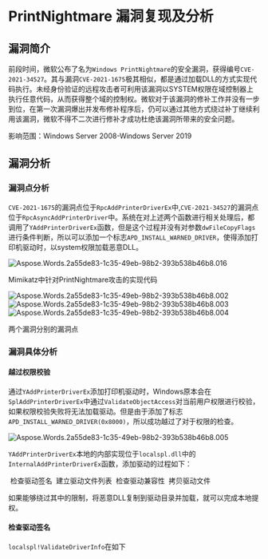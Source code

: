 # PrintNightmare 漏洞复现及分析


## 漏洞简介

前段时间，微软公布了名为`Windows PrintNightmare`的安全漏洞，获得编号`CVE-2021-34527`。其与漏洞`CVE-2021-1675`极其相似，都是通过加载DLL的方式实现代码执行。未经身份验证的远程攻击者可利用该漏洞以SYSTEM权限在域控制器上执行任意代码，从而获得整个域的控制权。微软对于该漏洞的修补工作并没有一步到位，在第一次漏洞爆出并发布修补程序后，仍可以通过其他方式绕过补丁继续利用该漏洞，微软不得不二次进行修补才成功杜绝该漏洞所带来的安全问题。

影响范围：Windows Server 2008-Windows Server 2019

## 漏洞分析

### 漏洞点分析

`CVE-2021-1675`的漏洞点位于`RpcAddPrinterDriverEx`中,`CVE-2021-34527`的漏洞点位于`RpcAsyncAddPrinterDriver`中。系统在对上述两个函数进行相关处理后，都调用了`YAddPrinterDriverEx`函数，但是这个过程并没有对参数`dwFileCopyFlags`进行条件判断，所以可以添加一个标志`APD_INSTALL_WARNED_DRIVER`，使得添加打印机驱动时，以system权限加载恶意DLL。

![Aspose.Words.2a55de83-1c35-49eb-98b2-393b538b46b8.016](https://github.com/dre4merp/Drawing-bed/blob/main/images/Aspose.Words.2a55de83-1c35-49eb-98b2-393b538b46b8.016.png)

Mimikatz中针对PrintNightmare攻击的实现代码

![Aspose.Words.2a55de83-1c35-49eb-98b2-393b538b46b8.002](https://github.com/dre4merp/Drawing-bed/blob/main/images/Aspose.Words.2a55de83-1c35-49eb-98b2-393b538b46b8.002.png)
![Aspose.Words.2a55de83-1c35-49eb-98b2-393b538b46b8.003](https://github.com/dre4merp/Drawing-bed/blob/main/images/Aspose.Words.2a55de83-1c35-49eb-98b2-393b538b46b8.003.png)
![Aspose.Words.2a55de83-1c35-49eb-98b2-393b538b46b8.004](https://github.com/dre4merp/Drawing-bed/blob/main/images/Aspose.Words.2a55de83-1c35-49eb-98b2-393b538b46b8.004.png)

两个漏洞分别的漏洞点

### 漏洞具体分析

#### 越过权限校验

通过`YAddPrinterDriverEx`添加打印机驱动时，Windows原本会在`SplAddPrinterDriverEx`中通过`ValidateObjectAccess`对当前用户权限进行校验，如果权限校验失败将无法加载驱动。但是由于添加了标志`APD_INSTALL_WARNED_DRIVER(0x8000)`，所以成功越过了对于权限的检查。

![Aspose.Words.2a55de83-1c35-49eb-98b2-393b538b46b8.005](https://github.com/dre4merp/Drawing-bed/blob/main/images/Aspose.Words.2a55de83-1c35-49eb-98b2-393b538b46b8.005.png)

`YAddPrinterDriverEx`本地的内部实现位于`localspl.dll`中的`InternalAddPrinterDriverEx`函数，添加驱动的过程如下：

 检查驱动签名
 建立驱动文件列表
 检查驱动兼容性
 拷贝驱动文件

如果能够绕过其中的限制，将恶意DLL复制到驱动目录并加载，就可以完成本地提权。

#### 检查驱动签名

`localspl!ValidateDriverInfo`在如下
